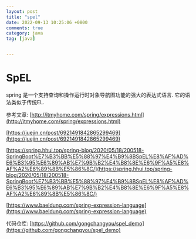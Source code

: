 ```yaml
---
layout: post
title: "spel"
date: 2022-09-13 10:25:06 +0800
comments: true
category: java
tag: [java]


---
```


# SpEL

spring 是一个支持查询和操作运行时对象导航图功能的强大的表达式语言. 它的语法类似于传统EL.



参考文章: [http://itmyhome.com/spring/expressions.html](http://itmyhome.com/spring/expressions.html)

[https://juejin.cn/post/6921491842865299469](https://juejin.cn/post/6921491842865299469)

[https://spring.hhui.top/spring-blog/2020/05/18/200518-SpringBoot%E7%B3%BB%E5%88%97%E4%B9%8BSpEL%E8%AF%AD%E6%B3%95%E6%89%AB%E7%9B%B2%E4%B8%8E%E6%9F%A5%E8%AF%A2%E6%89%8B%E5%86%8C/](https://spring.hhui.top/spring-blog/2020/05/18/200518-SpringBoot%E7%B3%BB%E5%88%97%E4%B9%8BSpEL%E8%AF%AD%E6%B3%95%E6%89%AB%E7%9B%B2%E4%B8%8E%E6%9F%A5%E8%AF%A2%E6%89%8B%E5%86%8C/)

[https://www.baeldung.com/spring-expression-language](https://www.baeldung.com/spring-expression-language)



代码仓库: [https://github.com/gongchangyou/spel_demo](https://github.com/gongchangyou/spel_demo)

